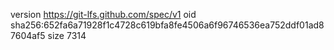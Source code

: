 version https://git-lfs.github.com/spec/v1
oid sha256:652fa6a71928f1c4728c619bfa8fe4506a6f96746536ea752ddf01ad87604af5
size 7314
